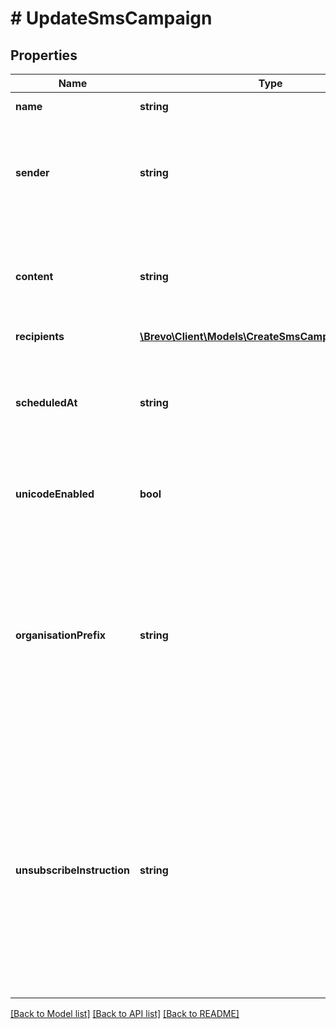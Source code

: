# # UpdateSmsCampaign

## Properties

Name | Type | Description | Notes
------------ | ------------- | ------------- | -------------
**name** | **string** | Name of the campaign | [optional]
**sender** | **string** | Name of the sender. **The number of characters is limited to 11 for alphanumeric characters and 15 for numeric characters** | [optional]
**content** | **string** | Content of the message. The **maximum characters used per SMS is 160**, if used more than that, it will be counted as more than one SMS | [optional]
**recipients** | [**\Brevo\Client\Models\CreateSmsCampaignRecipients**](CreateSmsCampaignRecipients.md) |  | [optional]
**scheduledAt** | **string** | UTC date-time on which the campaign has to run (YYYY-MM-DDTHH:mm:ss.SSSZ). **Prefer to pass your timezone in date-time format for accurate result.** | [optional]
**unicodeEnabled** | **bool** | Format of the message. It indicates whether the content should be treated as unicode or not. | [optional] [default to false]
**organisationPrefix** | **string** | A recognizable prefix will ensure your audience knows who you are. Recommended by U.S. carriers. This will be added as your Brand Name before the message content. **Prefer verifying maximum length of 160 characters including this prefix in message content to avoid multiple sending of same sms.** | [optional]
**unsubscribeInstruction** | **string** | Instructions to unsubscribe from future communications. Recommended by U.S. carriers. Must include **STOP** keyword. This will be added as instructions after the end of message content. **Prefer verifying maximum length of 160 characters including this instructions in message content to avoid multiple sending of same sms.** | [optional]

[[Back to Model list]](../../README.md#models) [[Back to API list]](../../README.md#endpoints) [[Back to README]](../../README.md)
